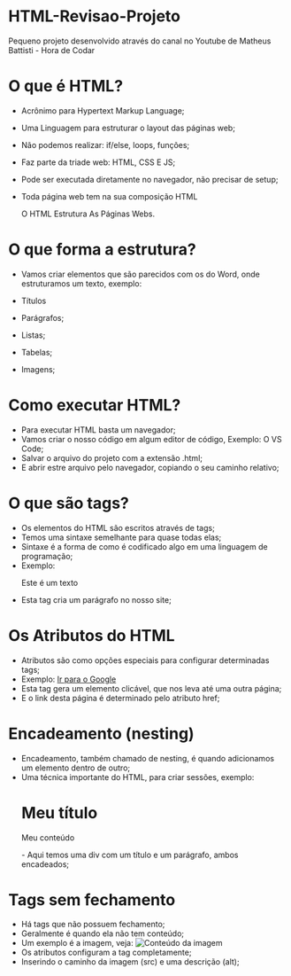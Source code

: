 # HTML-Revisao-Projeto
Pequeno projeto desenvolvido através do canal no Youtube de Matheus Battisti - Hora de Codar 

# O que é HTML?
- Acrônimo para Hypertext Markup Language;
- Uma Linguagem para estruturar o layout das páginas web;
- Não podemos realizar: if/else, loops, funções;
- Faz parte da triade web: HTML, CSS E JS;
- Pode ser executada diretamente no navegador, não precisar de setup;
- Toda página web tem na sua composição HTML

  O HTML Estrutura As Páginas Webs.

# O que forma a estrutura?

- Vamos criar elementos que são parecidos com os do Word, onde estruturamos um texto, exemplo:

- Títulos
- Parágrafos;
- Listas;
- Tabelas;
- Imagens;

# Como executar HTML?

- Para executar HTML basta um navegador;
- Vamos criar o nosso código em algum editor de código, Exemplo: O VS Code;
- Salvar o arquivo do projeto com a extensão .html;
- E abrir estre arquivo pelo navegador, copiando o seu caminho relativo;

# O que são tags?

- Os elementos do HTML são escritos através de tags;
- Temos uma sintaxe semelhante para quase todas elas;
- Sintaxe é a forma de como é codificado algo em uma linguagem de programação;
- Exemplo:
  <p>Este é um texto</p>
- Esta tag cria um parágrafo no nosso site;

# Os Atributos do HTML

- Atributos são como opções especiais para configurar determinadas tags;
- Exemplo:
  <a href= "Nome do site, exemplo: Google">Ir para o Google</a>
- Esta tag gera um elemento clicável, que nos leva até uma outra página;
- E o link desta página é determinado pelo atributo href;

# Encadeamento (nesting)

- Encadeamento, também chamado de nesting, é quando adicionamos um elemento dentro de outro;
- Uma técnica importante do HTML, para criar sessões, exemplo:
  <div>
    <h1>Meu título</h1>
    <p>Meu conteúdo</p>
  </div>
  - Aqui temos uma div com um título e um parágrafo, ambos encadeados;

# Tags sem fechamento 

- Há tags que não possuem fechamento;
- Geralmente é quando ela não tem conteúdo;
- Um exemplo é a imagem, veja:
  <img src= "minhaimagem.jpg" alt= "Conteúdo da imagem">
- Os atributos configuram a tag completamente;
- Inserindo o caminho da imagem (src) e uma descrição (alt);

